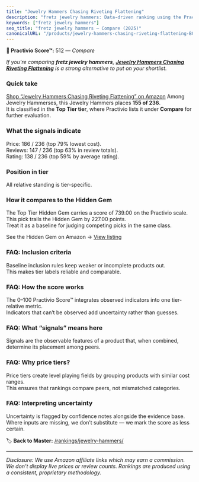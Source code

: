 ```yaml
---
title: "Jewelry Hammers Chasing Riveting Flattening"
description: "fretz jewelry hammers: Data-driven ranking using the Practivio Score™. Positioned by quality, value, demand, findability, momentum."
keywords: ["fretz jewelry hammers"]
seo_title: "fretz jewelry hammers — Compare (2025)"
canonicalURL: "/products/jewelry-hammers-chasing-riveting-flattening-B0BG959N1Y/"
---
```


**🛒 Practivio Score™:** 512 — _Compare_


*If you're comparing **fretz jewelry hammers**, **[Jewelry Hammers Chasing Riveting Flattening](https://www.amazon.com/dp/B0BG959N1Y?tag=practivio-20)** is a strong alternative to put on your shortlist.*
### Quick take
[Shop “Jewelry Hammers Chasing Riveting Flattening” on Amazon](https://www.amazon.com/dp/B0BG959N1Y?tag=practivio-20)
Among Jewelry Hammerses, this Jewelry Hammers places **155 of 236**.  
It is classified in the **Top Tier tier**, where Practivio lists it under **Compare** for further evaluation.

### What the signals indicate
Price: 186 / 236 (top 79% lowest cost).  
Reviews: 147 / 236 (top 63% in review totals).  
Rating: 138 / 236 (top 59% by average rating).  

### Position in tier
All relative standing is tier-specific.

### How it compares to the Hidden Gem
The Top Tier Hidden Gem carries a score of 739.00 on the Practivio scale.  
This pick trails the Hidden Gem by 227.00 points.  
Treat it as a baseline for judging competing picks in the same class.  

See the Hidden Gem on Amazon → [View listing](https://www.amazon.com/dp/B082Y7WD59?tag=practivio-20)

### FAQ: Inclusion criteria
Baseline inclusion rules keep weaker or incomplete products out.  
This makes tier labels reliable and comparable.

### FAQ: How the score works
The 0–100 Practivio Score™ integrates observed indicators into one tier-relative metric.  
Indicators that can’t be observed add uncertainty rather than guesses.

### FAQ: What “signals” means here
Signals are the observable features of a product that, when combined, determine its placement among peers.

### FAQ: Why price tiers?
Price tiers create level playing fields by grouping products with similar cost ranges.  
This ensures that rankings compare peers, not mismatched categories.

### FAQ: Interpreting uncertainty
Uncertainty is flagged by confidence notes alongside the evidence base.  
Where inputs are missing, we don’t substitute — we mark the score as less certain.

<!-- Missing template for Compare/CompareWithinPriceClass -->


🏷️ **Back to Master:** [/rankings/jewelry-hammers/](/rankings/jewelry-hammers/)

---
_Disclosure: We use Amazon affiliate links which may earn a commission. We don’t display live prices or review counts. Rankings are produced using a consistent, proprietary methodology._
